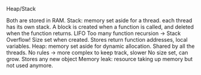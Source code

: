 
Heap/Stack

Both are stored in RAM.
Stack: memory set aside for a thread. each thread has its own stack. 
    A block is created when a function is called, and deleted when the function returns. LIFO
    Too many function recursion -> Stack Overflow!
    Size set when created.
    Stores return function addresses, local variables.
Heap: memory set aside for dynamic allocation. Shared by all the threads.
    No rules -> more complex to keep track, slower
    No size set, can grow.
    Stores any new object
Memory leak: resource taking up memory but not used anymore.
